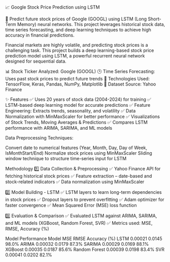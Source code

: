 📈 Google Stock Price Prediction using LSTM




🚀 Predict future stock prices of Google (GOOGL) using LSTM (Long Short-Term Memory) neural networks. This project leverages historical stock data, time series forecasting, and deep learning techniques to achieve high accuracy in financial predictions.

Financial markets are highly volatile, and predicting stock prices is a challenging task. This project builds a deep learning-based stock price prediction model using LSTM, a powerful recurrent neural network designed for sequential data.

📊 Stock Ticker Analyzed: Google (GOOGL)
🕒 Time Series Forecasting: Uses past stock prices to predict future trends
📌 Technologies Used: TensorFlow, Keras, Pandas, NumPy, Matplotlib
📂 Dataset Source: Yahoo Finance

✨ Features
✅ Uses 20 years of stock data (2004-2024) for training
✅ LSTM-based deep learning model for accurate predictions
✅ Feature Engineering: Extracts trends, seasonality, and volatility
✅ Data Normalization with MinMaxScaler for better performance
✅ Visualizations of Stock Trends, Moving Averages & Predictions
✅ Compares LSTM performance with ARIMA, SARIMA, and ML models

Data Preprocessing Techniques:

Convert date to numerical features (Year, Month, Day, Day of Week, IsMonthStart/End)
Normalize stock prices using MinMaxScaler
Sliding window technique to structure time-series input for LSTM

 Methodology
1️⃣ Data Collection & Preprocessing
✅ Yahoo Finance API for fetching historical stock prices
✅ Feature extraction – date-based and stock-related indicators
✅ Data normalization using MinMaxScaler

2️⃣ Model Building - LSTM
✅ LSTM layers to learn long-term dependencies in stock prices
✅ Dropout layers to prevent overfitting
✅ Adam optimizer for faster convergence
✅ Mean Squared Error (MSE) loss function

3️⃣ Evaluation & Comparison
✅ Evaluated LSTM against ARIMA, SARIMA, and ML models (XGBoost, Random Forest, SVR)
✅ Metrics used: MSE, RMSE, Accuracy (%)


Model Performance
Model	MSE	RMSE	Accuracy (%)
LSTM	0.00021	0.0145	98.0%
ARIMA	0.00032	0.0179	87.3%
SARIMA	0.00029	0.0169	88.1%
XGBoost	0.00035	0.0187	85.6%
Random Forest	0.00039	0.0198	83.4%
SVR	0.00041	0.0202	82.1%
